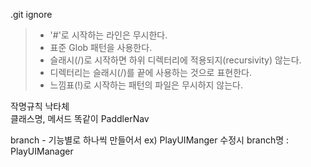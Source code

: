 .git ignore

> - '#'로 시작하는 라인은 무시한다. <br>
> - 표준 Glob 패턴을 사용한다.<br>
> - 슬래시(/)로 시작하면 하위 디렉터리에 적용되지(recursivity) 않는다.<br>
> - 디렉터리는 슬래시(/)를 끝에 사용하는 것으로 표현한다.<br>
> - 느낌표(!)로 시작하는 패턴의 파일은 무시하지 않는다.<br>


작명규칙 
낙타체
<br>
클래스명, 메서드 똑같이
PaddlerNav

branch - 기능별로 하나씩 만들어서
ex)
PlayUIManger 수정시
branch명 : PlayUIManager


